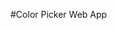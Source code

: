 #Color Picker Web App

<User can select color and their has code here and use it anywhere or in any project>